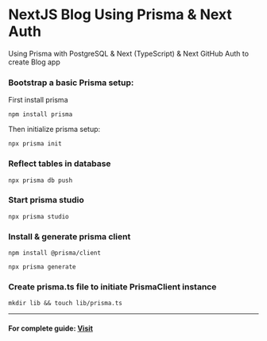 # NextJS Blog Using Prisma & Next Auth

Using Prisma with PostgreSQL & Next (TypeScript) & Next GitHub Auth to create Blog app

### Bootstrap a basic Prisma setup:

First install prisma

```
npm install prisma
```

Then initialize prisma setup:

```
npx prisma init
```

### Reflect tables in database

```
npx prisma db push
```

### Start prisma studio

```
npx prisma studio
```

### Install & generate prisma client

```
npm install @prisma/client
```

```
npx prisma generate
```

### Create prisma.ts file to initiate PrismaClient instance

```
mkdir lib && touch lib/prisma.ts
```

---

#### For complete guide: [Visit](https://vercel.com/guides/nextjs-prisma-postgres)

